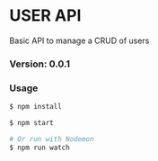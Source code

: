 # USER API

Basic API to manage a CRUD of users

### Version: 0.0.1

### Usage

```sh
$ npm install
```

```sh
$ npm start

# Or run with Nodemon
$ npm run watch
```